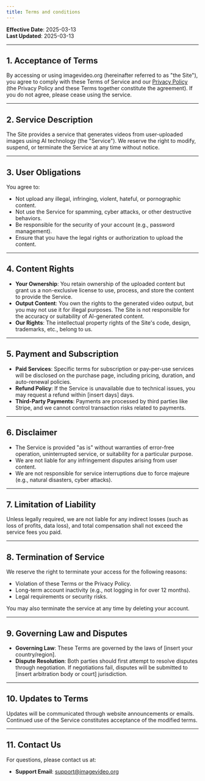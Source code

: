 ```yaml
---
title: Terms and conditions
---
```



**Effective Date**: 2025-03-13  
**Last Updated**: 2025-03-13

---

## 1. Acceptance of Terms
By accessing or using imagevideo.org (hereinafter referred to as "the Site"), you agree to comply with these Terms of Service and our [Privacy Policy](#) (the Privacy Policy and these Terms together constitute the agreement). If you do not agree, please cease using the service.

---

## 2. Service Description
The Site provides a service that generates videos from user-uploaded images using AI technology (the "Service"). We reserve the right to modify, suspend, or terminate the Service at any time without notice.

---

## 3. User Obligations
You agree to:
- Not upload any illegal, infringing, violent, hateful, or pornographic content.
- Not use the Service for spamming, cyber attacks, or other destructive behaviors.
- Be responsible for the security of your account (e.g., password management).
- Ensure that you have the legal rights or authorization to upload the content.

---

## 4. Content Rights
- **Your Ownership**: You retain ownership of the uploaded content but grant us a non-exclusive license to use, process, and store the content to provide the Service.
- **Output Content**: You own the rights to the generated video output, but you may not use it for illegal purposes. The Site is not responsible for the accuracy or suitability of AI-generated content.
- **Our Rights**: The intellectual property rights of the Site's code, design, trademarks, etc., belong to us.

---

## 5. Payment and Subscription
- **Paid Services**: Specific terms for subscription or pay-per-use services will be disclosed on the purchase page, including pricing, duration, and auto-renewal policies.
- **Refund Policy**: If the Service is unavailable due to technical issues, you may request a refund within [insert days] days.
- **Third-Party Payments**: Payments are processed by third parties like Stripe, and we cannot control transaction risks related to payments.

---

## 6. Disclaimer
- The Service is provided "as is" without warranties of error-free operation, uninterrupted service, or suitability for a particular purpose.
- We are not liable for any infringement disputes arising from user content.
- We are not responsible for service interruptions due to force majeure (e.g., natural disasters, cyber attacks).

---

## 7. Limitation of Liability
Unless legally required, we are not liable for any indirect losses (such as loss of profits, data loss), and total compensation shall not exceed the service fees you paid.

---

## 8. Termination of Service
We reserve the right to terminate your access for the following reasons:
- Violation of these Terms or the Privacy Policy.
- Long-term account inactivity (e.g., not logging in for over 12 months).
- Legal requirements or security risks.

You may also terminate the service at any time by deleting your account.

---

## 9. Governing Law and Disputes
- **Governing Law**: These Terms are governed by the laws of [insert your country/region].
- **Dispute Resolution**: Both parties should first attempt to resolve disputes through negotiation. If negotiations fail, disputes will be submitted to [insert arbitration body or court] jurisdiction.

---

## 10. Updates to Terms
Updates will be communicated through website announcements or emails. Continued use of the Service constitutes acceptance of the modified terms.

---

## 11. Contact Us
For questions, please contact us at:  
- **Support Email**: [support@imagevideo.org](mailto:support@imagevideo.org)  
